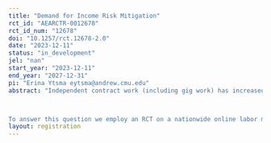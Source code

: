 ```yaml
---
title: "Demand for Income Risk Mitigation"
rct_id: "AEARCTR-0012678"
rct_id_num: "12678"
doi: "10.1257/rct.12678-2.0"
date: "2023-12-11"
status: "in_development"
jel: "nan"
start_year: "2023-12-11"
end_year: "2027-12-31"
pi: "Erina Ytsma eytsma@andrew.cmu.edu"
abstract: "Independent contract work (including gig work) has increased in the 2000s (e.g. Collins et al. (2019); Katz and Krueger (2019a, 2019b); Abraham et al. (2020)). Such work may enable people to self-insure against income or expenditure shocks, but short-term contracts or gigs are also risky. For instance, there is uncertainty whether a suitable job is available when needed, and risks of (last-minute) job cancellations or hours being cut. Moreover, independent contractors are often excluded from unemployment insurance (UI), (employer-provided) health insurance and retirement programs, as well as occupational health and safety regulations, wage and hour laws. Thus, as regular employment contracts decrease, firms are insuring agents against risk less. This begs the question whether there is demand for (supplemental) risk mitigation, specifically of income risk. 

To answer this question we employ an RCT on a nationwide online labor market platform to estimate the demand for insurance against various types of income risk. Workers using the platform will be presented with a series of discrete choices between a job contract that offers less insurance and one that offers more insurance against a specific type of income risk. Workers are randomized into different insurance groups, each of which is presented with a different insurance option against a specific income risk. Workers are also randomized into different information treatment groups and different alternative insurance options groups. Worker choices will allow us to estimate the marginal rate of substitution (MRS) and willingness to pay (MRS) for income risk mitigation, across risk types, insurance levels and pay levels, the sensitivity of the MRS and WTP to changes in beliefs, and workers’ willingness to trade-off flexibility for insurance."
layout: registration
---
```


